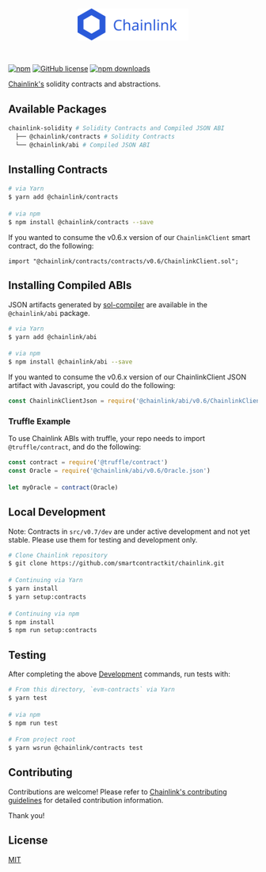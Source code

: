 <br/>
<p align="center">
<a href="https://chain.link/" target="_blank" color="#0d2990">
  <img src="https://raw.githubusercontent.com/smartcontractkit/chainlink/develop/docs/logo-chainlink-blue.svg" width="225" alt="Chainlink logo">
</a>
</p>
<br/>

[![npm](https://img.shields.io/npm/v/@chainlink/contracts?style=flat-square)](https://www.npmjs.com/package/@chainlink/contracts)
[![GitHub license](https://img.shields.io/github/license/smartcontractkit/chainlink?style=flat-square)](https://github.com/smartcontractkit/chainlink/blob/master/LICENSE)
[![npm downloads](https://img.shields.io/npm/dt/@chainlink/contracts?style=flat-square)](https://npmjs.com/package/@chainlink/contracts)

[Chainlink's](https://chain.link/) solidity contracts and abstractions.

## Available Packages

```sh
chainlink-solidity # Solidity Contracts and Compiled JSON ABI
  ├── @chainlink/contracts # Solidity Contracts
  └── @chainlink/abi # Compiled JSON ABI
```

## Installing Contracts

```sh
# via Yarn
$ yarn add @chainlink/contracts

# via npm
$ npm install @chainlink/contracts --save
```

If you wanted to consume the v0.6.x version of our `ChainlinkClient` smart contract, do the following:

```solidity
import "@chainlink/contracts/contracts/v0.6/ChainlinkClient.sol";
```

## Installing Compiled ABIs

JSON artifacts generated by [sol-compiler](https://sol-compiler.com/) are available in the `@chainlink/abi` package.

```sh
# via Yarn
$ yarn add @chainlink/abi

# via npm
$ npm install @chainlink/abi --save
```

If you wanted to consume the v0.6.x version of our ChainlinkClient JSON artifact with Javascript, you could do the following:

```js
const ChainlinkClientJson = require('@chainlink/abi/v0.6/ChainlinkClient.json')
```

### Truffle Example

To use Chainlink ABIs with truffle, your repo needs to import `@truffle/contract`, and do the following:

```js
const contract = require('@truffle/contract')
const Oracle = require('@chainlink/abi/v0.6/Oracle.json')

let myOracle = contract(Oracle)
```

## Local Development

Note: Contracts in `src/v0.7/dev` are under active development and not yet stable.
Please use them for testing and development only.

```bash
# Clone Chainlink repository
$ git clone https://github.com/smartcontractkit/chainlink.git

# Continuing via Yarn
$ yarn install
$ yarn setup:contracts

# Continuing via npm
$ npm install
$ npm run setup:contracts
```

## Testing

After completing the above [Development](#Development) commands, run tests with:

```sh
# From this directory, `evm-contracts` via Yarn
$ yarn test

# via npm
$ npm run test

# From project root
$ yarn wsrun @chainlink/contracts test
```

## Contributing

Contributions are welcome! Please refer to
[Chainlink's contributing guidelines](./docs/CONTRIBUTING.md) for detailed
contribution information.

Thank you!

## License

[MIT](https://choosealicense.com/licenses/mit/)
